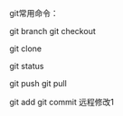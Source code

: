 git常用命令：

git branch
git checkout

git clone

git status

git push
git pull

git add
git commit
远程修改1

